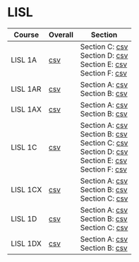 # LISL

| Course | Overall | Section |
| ------ | ------- | ------- |
| LISL 1A | [csv](https://github.com/UCSD-Historical-Enrollment-Data/2024Spring/blob/main/overall/LISL%201A.csv) | Section C: [csv](https://github.com/UCSD-Historical-Enrollment-Data/2024Spring/blob/main/section/LISL%201A_C.csv)<br>Section D: [csv](https://github.com/UCSD-Historical-Enrollment-Data/2024Spring/blob/main/section/LISL%201A_D.csv)<br>Section E: [csv](https://github.com/UCSD-Historical-Enrollment-Data/2024Spring/blob/main/section/LISL%201A_E.csv)<br>Section F: [csv](https://github.com/UCSD-Historical-Enrollment-Data/2024Spring/blob/main/section/LISL%201A_F.csv) |
| LISL 1AR | [csv](https://github.com/UCSD-Historical-Enrollment-Data/2024Spring/blob/main/overall/LISL%201AR.csv) | Section A: [csv](https://github.com/UCSD-Historical-Enrollment-Data/2024Spring/blob/main/section/LISL%201AR_A.csv)<br>Section B: [csv](https://github.com/UCSD-Historical-Enrollment-Data/2024Spring/blob/main/section/LISL%201AR_B.csv) |
| LISL 1AX | [csv](https://github.com/UCSD-Historical-Enrollment-Data/2024Spring/blob/main/overall/LISL%201AX.csv) | Section A: [csv](https://github.com/UCSD-Historical-Enrollment-Data/2024Spring/blob/main/section/LISL%201AX_A.csv)<br>Section B: [csv](https://github.com/UCSD-Historical-Enrollment-Data/2024Spring/blob/main/section/LISL%201AX_B.csv) |
| LISL 1C | [csv](https://github.com/UCSD-Historical-Enrollment-Data/2024Spring/blob/main/overall/LISL%201C.csv) | Section A: [csv](https://github.com/UCSD-Historical-Enrollment-Data/2024Spring/blob/main/section/LISL%201C_A.csv)<br>Section B: [csv](https://github.com/UCSD-Historical-Enrollment-Data/2024Spring/blob/main/section/LISL%201C_B.csv)<br>Section C: [csv](https://github.com/UCSD-Historical-Enrollment-Data/2024Spring/blob/main/section/LISL%201C_C.csv)<br>Section D: [csv](https://github.com/UCSD-Historical-Enrollment-Data/2024Spring/blob/main/section/LISL%201C_D.csv)<br>Section E: [csv](https://github.com/UCSD-Historical-Enrollment-Data/2024Spring/blob/main/section/LISL%201C_E.csv)<br>Section F: [csv](https://github.com/UCSD-Historical-Enrollment-Data/2024Spring/blob/main/section/LISL%201C_F.csv) |
| LISL 1CX | [csv](https://github.com/UCSD-Historical-Enrollment-Data/2024Spring/blob/main/overall/LISL%201CX.csv) | Section A: [csv](https://github.com/UCSD-Historical-Enrollment-Data/2024Spring/blob/main/section/LISL%201CX_A.csv)<br>Section B: [csv](https://github.com/UCSD-Historical-Enrollment-Data/2024Spring/blob/main/section/LISL%201CX_B.csv)<br>Section C: [csv](https://github.com/UCSD-Historical-Enrollment-Data/2024Spring/blob/main/section/LISL%201CX_C.csv) |
| LISL 1D | [csv](https://github.com/UCSD-Historical-Enrollment-Data/2024Spring/blob/main/overall/LISL%201D.csv) | Section A: [csv](https://github.com/UCSD-Historical-Enrollment-Data/2024Spring/blob/main/section/LISL%201D_A.csv)<br>Section B: [csv](https://github.com/UCSD-Historical-Enrollment-Data/2024Spring/blob/main/section/LISL%201D_B.csv)<br>Section C: [csv](https://github.com/UCSD-Historical-Enrollment-Data/2024Spring/blob/main/section/LISL%201D_C.csv) |
| LISL 1DX | [csv](https://github.com/UCSD-Historical-Enrollment-Data/2024Spring/blob/main/overall/LISL%201DX.csv) | Section A: [csv](https://github.com/UCSD-Historical-Enrollment-Data/2024Spring/blob/main/section/LISL%201DX_A.csv)<br>Section B: [csv](https://github.com/UCSD-Historical-Enrollment-Data/2024Spring/blob/main/section/LISL%201DX_B.csv) |
